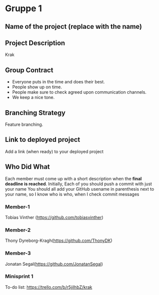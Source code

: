 ﻿# Gruppe 1

## Name of the project (replace with the name)

## Project Description
Krak

## Group Contract
- Everyone puts in the time and does their best.
- People show up on time.
- People make sure to check agreed upon communication channels.
- We keep a nice tone.

## Branching Strategy 
Feature branching.

## Link to deployed project
Add a link (when ready) to your deployed project

## Who Did What
Each member must come up with a short description when the **final deadline is reached**.
Initially, Each of you should push a commit with just your name
You should all add your GitHub usename in parenthesis next to your name, so I know who is who, when I check commit messages

### Member-1
Tobias Vinther (https://github.com/tobiasvinther)

### Member-2
Thony Dyreborg-Kragh(https://github.com/ThonyDK)

### Member-3
Jonatan Segal(https://github.com/JonatanSegal)

### Minisprint 1
To-do list: https://trello.com/b/r5jiIhbZ/krak 
